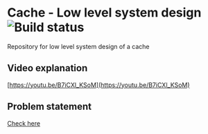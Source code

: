 # Cache - Low level system design ![Build status](https://travis-ci.org/anomaly2104/cache-low-level-system-design.svg?branch=master)
 Repository for low level system design of a cache
 
## Video explanation
[https://youtu.be/B7iCXl_KSoM](https://youtu.be/B7iCXl_KSoM)

## Problem statement
[Check here](problem-statement.md)
